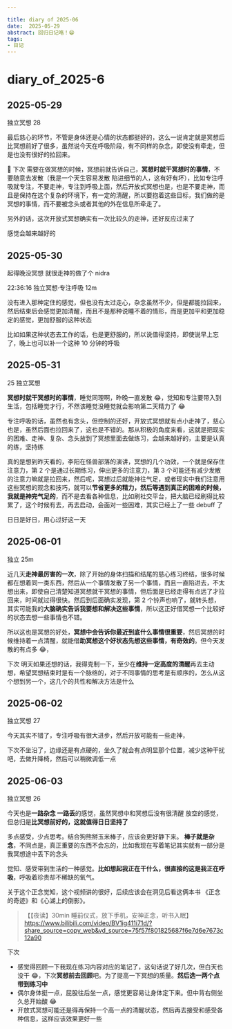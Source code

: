 ```yaml
---

title: diary of 2025-06
date:  2025-05-29
abstract: 回归日记咯！😁
tags: 
- 日记
---
```


# diary_of_2025-6

## 2025-05-29

独立冥想 28

最后慈心的环节，不管是身体还是心情的状态都挺好的，这么一说肯定就是冥想后比冥想前好了很多，虽然说今天在呼吸阶段，有不同样的杂念，即使没有牵走，但是也没有很好的拉回来。

🎇 下次
需要在做冥想的时候，冥想前就告诉自己，**冥想时就干冥想时的事情**，不要随意去发散（我是一个天生容易发散 陷进细节的人，这有好有坏），比如专注呼吸就专注，不要走神，专注到呼吸上面，然后开放式冥想也是，也是不要走神，而且是保持在这个复杂的环境下，有一定的清醒，所以要抱着这些目标，我们做的是冥想的事情，而不要被念头或者其他的外在信息所牵走了。

另外的话，这次开放式冥想确实有一次比较久的走神，还好反应过来了

感觉会越来越好的

## 2025-05-30

起得晚没冥想
就很走神的做了个 nidra

22:36:16
独立冥想·专注呼吸 12m

没有进入那种定住的感觉，但也没有太过走心，杂念虽然不少，但是都能拉回来，然后结束后会感觉更加清醒，而且不是那种说睡不着的情形，而是更加平和更加稳定的感觉，更加舒服的这种状态

比如如果这种状态去工作的话，也是更舒服的，所以说值得坚持，即使说早上忘了，晚上也可以补一个这种 10 分钟的呼吸

## 2025-05-31

25 独立冥想

**冥想时就干冥想时的事情**，睡觉同理啊，昨晚一直发散 😂，觉知和专注要带入到生活，包括睡觉才行，不然该睡觉没睡觉就会影响第二天精力了 😂

专注呼吸的话，虽然也有念头，但控制的还好，开放式冥想就有点小走神了，慈心也是，虽然后面也拉回来了，这也是不错的。那从积极的角度来看，这就是把现实的困难、走神、复杂、念头放到了冥想里面去做练习，会越来越好的，主要是认真的练，坚持练

真的是想到昨天看的，李阳在怪兽部落的演讲，冥想的几个功效，一个就是保存住注意力，第 2 个是通过长期练习，伸出更多的注意力，第 3 个可能还有减少发散的注意力嘛就是拉回来，然后呢，冥想过后就能神往气足，或者现实中我们注意用这些冥想的观念和技巧，就可以**节省更多的精力，然后等遇到真正的困难的时候，我就是神完气足的**，而不是去看各种信息，比如刷社交平台，把大脑已经刷得比较累了，这个时候有去，再去启动，会面对一些困难，其实已经上了一些 debuff 了

日日是好日，用心过好这一天

## 2025-06-01

独立 25m

近几天**走神最厉害的一次**，除了开始的身体扫描和结尾的慈心练习终结，很多时候都在想着同一类东西，然后从一个事情发散了另一个事情，而且一直陷进去，不太想出来，即使自己清楚知道冥想就干冥想的事情，但后面是已经走得有点远了才拉回来，时间就过得很快。然后到后面确实发现，第 2 个铃声也响了，就转头想，其实可能我的**大脑确实告诉我要想和解决这些事情**，所以这正好借冥想一个比较好的状态去想一些事情也不错。

所以这也是冥想的好处，**冥想中会告诉你最近到底什么事情很重要**，然后冥想的时候维持着一点清醒，就能借**助冥想这个好状态先想这些事情，有奇效的**。但今天发散的有点多 😂，

下次
明天如果还想的话，我得克制一下，至少在**维持一定高度的清醒**再去主动想，希望冥想结束时是有一个脉络的，对于不同事情的思考是有顺序的，怎么从这个想到另一个，这几个的共性和解决方法是什么

## 2025-06-02

独立冥想 27

今天其实不错了，专注呼吸有很大进步，然后开放可能有一些走神，

下次不坐沿了，边缘还是有点硬的，坐久了就会有点明显那个位置，减少这种干扰吧，去做升降椅，然后可以稍微调低一点

## 2025-06-03

独立冥想 26

今天也是**一路杂念 一路丢**的感觉，虽然冥想中和冥想后没有很清醒 放空的感觉，但总归是**比冥想前好的，这就值得日日坚持了**

多点感受，少点思考。结合狗熊掰玉米棒子，应该会更好静下来。
**棒子就是杂念**，不同点是，真正重要的东西不会忘的，比如我现在写着笔记其实就有一部分是我冥想途中丢下的念头

觉知、感受带到生活的一种感觉。**比如想起我正在干什么，很直接的这是我正在呼吸**，呼吸着珍贵却不稀缺的氧气。

关于这个正念觉知，这个视频讲的很好，后续应该会在洞见后看这俩本书 《正念的奇迹》和《心湖上的倒影》。

> 【【夜读】30min 睡前仪式，放下手机，安神正念，听书入眠】 https://www.bilibili.com/video/BV1ig411i71d/?share_source=copy_web&vd_source=75f57f801825687f6e7d6e7673c12a90

下次

-   感觉得回顾一下我现在练习内容对应的笔记了，这句话说了好几次，但白天也没干 😂，下次**冥想前去回顾**吧。为了提高一下冥想的质量。**然后选一两个点带到练习中**
-   偶尔身体挺一点，屁股往后坐一点，感觉更容易让身体定下来。但中背右侧坐久总开始酸 😂
-   开放式冥想可能还是得再保持一个高一点的清醒状态，然后再去接受和感受各种信息，这样应该效果更好一些
